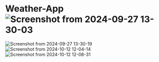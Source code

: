 # Weather-App![Screenshot from 2024-09-27 13-30-03](https://github.com/user-attachments/assets/e70ecec0-339b-4243-b0da-e530068fd412)
![Screenshot from 2024-09-27 13-30-19](https://github.com/user-attachments/assets/8431b4be-6568-429c-8d1f-deb973ac7915)
![Screenshot from 2024-10-12 12-04-14](https://github.com/user-attachments/assets/8a569d1b-9cf7-4cb1-8f46-5a6380421be2)
![Screenshot from 2024-10-12 12-08-31](https://github.com/user-attachments/assets/896e1924-0c95-407e-80e4-d6a14476dd16)
